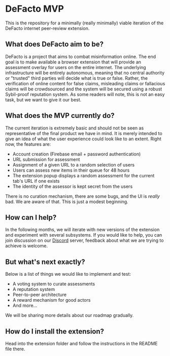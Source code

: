 # DeFacto MVP

This is the repository for a minimally (really minimally) viable iteration of the DeFacto internet peer-review extension.

## What does DeFacto aim to be?

DeFacto is a project that aims to combat misinformation online. The end goal is to make available a browser extension that will provide an assessment overlay for users on the entire internet. The underlying infrastructure will be entirely autonomous, meaning that no central authority or "trusted" third parties will decide what is true or false. Rather, the verification of online content for false claims, misleading claims or fallacious claims will be crowdsourced and the system will be secured using a robust Sybil-proof reputation system. As some readers will note, this is not an easy task, but we want to give it our best.

## What does the MVP currently do?

The current iteration is extremely basic and should not be seen as representative of the final product we have in mind. It is merely intended to give an idea of what the user experience could look like to an extent. Right now, the features are:

* Account creation (Firebase email + password authentication)
* URL submission for assessment
* Assignment of a given URL to a random selection of users 
* Users can assess new items in their queue for 48 hours
* The extension popup displays a random assessment for the current tab's URL if one exists
* The identity of the assessor is kept secret from the users

There is no curation mechanism, there are some bugs, and the UI is *really* bad. We are aware of that. This is just a modest beginning.

## How can I help?

In the following months, we will iterate with new versions of the extension and experiment with several subsystems. If you would like to help, you can join discussion on our [Discord](https://discord.gg/gGspFWh) server, feedback about what we are trying to achieve is welcome.

## But what's next exactly?

Below is a list of things we would like to implement and test:

* A voting system to curate assessments
* A reputation system 
* Peer-to-peer architecture
* A reward mechanism for good actors
* And more...

We will be sharing more details about our roadmap gradually.

## How do I install the extension?

Head into the extension folder and follow the instructions in the README file there.
